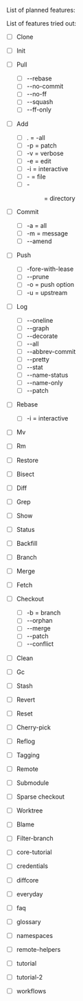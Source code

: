 List of planned features:

List of features tried out:
- [ ] Clone
- [ ] Init
- [ ] Pull
    - [ ] --rebase
    - [ ] --no-commit
    - [ ] --no-ff
    - [ ] --squash
    - [ ] --ff-only
- [ ] Add
    - [ ] . = -all
    - [ ] -p = patch
    - [ ] -v = verbose
    - [ ] -e = edit
    - [ ] -i = interactive
    - [ ] -<file> = file
    - [ ] -<dir> = directory
- [ ] Commit
    - [ ] -a = all
    - [ ] -m = message
    - [ ] --amend
- [ ] Push
    - [ ] -fore-with-lease
    - [ ] --prune
    - [ ] -o = push option
    - [ ] -u = upstream
- [ ] Log
    - [ ] --oneline
    - [ ] --graph
    - [ ] --decorate
    - [ ] --all
    - [ ] --abbrev-commit
    - [ ] --pretty
    - [ ] --stat
    - [ ] --name-status
    - [ ] --name-only
    - [ ] --patch
- [ ] Rebase
    - [ ] -i = interactive
- [ ] Mv
- [ ] Rm
- [ ] Restore
- [ ] Bisect
- [ ] Diff
- [ ] Grep
- [ ] Show
- [ ] Status
- [ ] Backfill
- [ ] Branch
- [ ] Merge
- [ ] Fetch
- [ ] Checkout
    - [ ] -b = branch
    - [ ] --orphan
    - [ ] --merge
    - [ ] --patch
    - [ ] --conflict
- [ ] Clean
- [ ] Gc
- [ ] Stash
- [ ] Revert
- [ ] Reset
- [ ] Cherry-pick
- [ ] Reflog
- [ ] Tagging
- [ ] Remote
- [ ] Submodule
- [ ] Sparse checkout
- [ ] Worktree
- [ ] Blame
- [ ] Filter-branch



- [ ] core-tutorial
- [ ] credentials
- [ ] diffcore
- [ ] everyday
- [ ] faq
- [ ] glossary
- [ ] namespaces
- [ ] remote-helpers
- [ ] tutorial
- [ ] tutorial-2
- [ ] workflows
